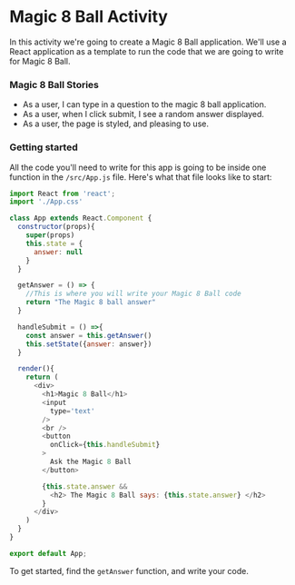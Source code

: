 # Magic 8 Ball Activity

In this activity we're going to create a Magic 8 Ball application.  We'll use a React application as a template to run the code that we are going to write for Magic 8 Ball.


### Magic 8 Ball Stories
* As a user, I can type in a question to the magic 8 ball application.
* As a user, when I click submit, I see a random answer displayed.
* As a user, the page is styled, and pleasing to use.

### Getting started

All the code you'll need to write for this app is going to be inside one function in the ```/src/App.js``` file.  Here's what that file looks like to start:

```javascript
import React from 'react';
import './App.css'

class App extends React.Component {
  constructor(props){
    super(props)
    this.state = {
      answer: null
    }
  }

  getAnswer = () => {
    //This is where you will write your Magic 8 Ball code
    return "The Magic 8 ball answer"
  }

  handleSubmit = () =>{
    const answer = this.getAnswer()
    this.setState({answer: answer})
  }

  render(){
    return (
      <div>
        <h1>Magic 8 Ball</h1>
        <input
          type='text'
        />
        <br />
        <button
          onClick={this.handleSubmit}
        >
          Ask the Magic 8 Ball
        </button>

        {this.state.answer &&
          <h2> The Magic 8 Ball says: {this.state.answer} </h2>
        }
      </div>
    )
  }
}

export default App;
```

To get started, find the ```getAnswer``` function, and write your code.
